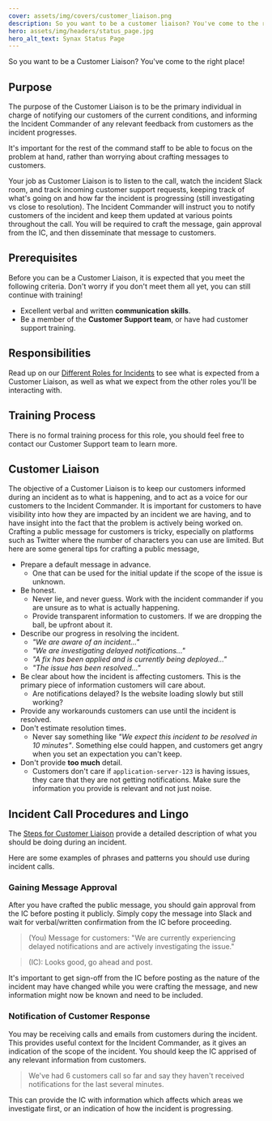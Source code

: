 ```yaml
---
cover: assets/img/covers/customer_liaison.png
description: So you want to be a customer liaison? You've come to the right place!
hero: assets/img/headers/status_page.jpg
hero_alt_text: Synax Status Page
---
```

So you want to be a Customer Liaison? You've come to the right place!

## Purpose
The purpose of the Customer Liaison is to be the primary individual in charge of notifying our customers of the current conditions, and informing the Incident Commander of any relevant feedback from customers as the incident progresses.

It's important for the rest of the command staff to be able to focus on the problem at hand, rather than worrying about crafting messages to customers.

Your job as Customer Liaison is to listen to the call, watch the incident Slack room, and track incoming customer support requests, keeping track of what's going on and how far the incident is progressing (still investigating vs close to resolution). The Incident Commander will instruct you to notify customers of the incident and keep them updated at various points throughout the call. You will be required to craft the message, gain approval from the IC, and then disseminate that message to customers.

## Prerequisites
Before you can be a Customer Liaison, it is expected that you meet the following criteria. Don't worry if you don't meet them all yet, you can still continue with training!

* Excellent verbal and written **communication skills**.
* Be a member of the **Customer Support team**, or have had customer support training.

## Responsibilities
Read up on our [Different Roles for Incidents](../before/different_roles.md) to see what is expected from a Customer Liaison, as well as what we expect from the other roles you'll be interacting with.

## Training Process
There is no formal training process for this role, you should feel free to contact our Customer Support team to learn more.

## Customer Liaison
The objective of a Customer Liaison is to keep our customers informed during an incident as to what is happening, and to act as a voice for our customers to the Incident Commander. It is important for customers to have visibility into how they are impacted by an incident we are having, and to have insight into the fact that the problem is actively being worked on. Crafting a public message for customers is tricky, especially on platforms such as Twitter where the number of characters you can use are limited. But here are some general tips for crafting a public message,

* Prepare a default message in advance.
    * One that can be used for the initial update if the scope of the issue is unknown.
* Be honest.
    * Never lie, and never guess. Work with the incident commander if you are unsure as to what is actually happening.
    * Provide transparent information to customers. If we are dropping the ball, be upfront about it.
* Describe our progress in resolving the incident.
    * _"We are aware of an incident..."_
    * _"We are investigating delayed notifications..."_
    * _"A fix has been applied and is currently being deployed..."_
    * _"The issue has been resolved..."_
* Be clear about how the incident is affecting customers. This is the primary piece of information customers will care about.
    * Are notifications delayed? Is the website loading slowly but still working?
* Provide any workarounds customers can use until the incident is resolved.
* <span class="icon bad"></span>  Don't estimate resolution times.
    * Never say something like _"We expect this incident to be resolved in 10 minutes"_. Something else could happen, and customers get angry when you set an expectation you can't keep.
* <span class="icon bad"></span>  Don't provide **too much** detail.
    * Customers don't care if `application-server-123` is having issues, they care that they are not getting notifications. Make sure the information you provide is relevant and not just noise.

## Incident Call Procedures and Lingo
The [Steps for Customer Liaison](../during/during_an_incident.md) provide a detailed description of what you should be doing during an incident.

Here are some examples of phrases and patterns you should use during incident calls.

### Gaining Message Approval
After you have crafted the public message, you should gain approval from the IC before posting it publicly. Simply copy the message into Slack and wait for verbal/written confirmation from the IC before proceeding.

> (You) Message for customers: "We are currently experiencing delayed notifications and are actively investigating the issue."

> (IC): Looks good, go ahead and post.

It's important to get sign-off from the IC before posting as the nature of the incident may have changed while you were crafting the message, and new information might now be known and need to be included.

### Notification of Customer Response
You may be receiving calls and emails from customers during the incident. This provides useful context for the Incident Commander, as it gives an indication of the scope of the incident. You should keep the IC apprised of any relevant information from customers.

> We've had 6 customers call so far and say they haven't received notifications for the last several minutes.

This can provide the IC with information which affects which areas we investigate first, or an indication of how the incident is progressing.
